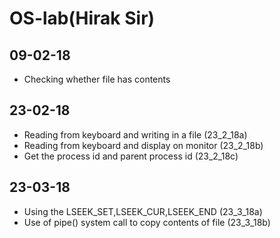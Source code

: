 # OS-lab(Hirak Sir)
## 09-02-18
 * Checking whether file has contents

## 23-02-18
 * Reading from keyboard and writing in a file (23_2_18a)
 * Reading from keyboard and display on monitor (23_2_18b)
 * Get the process id and parent process id (23_2_18c)
 
 ## 23-03-18
 * Using the LSEEK_SET,LSEEK_CUR,LSEEK_END (23_3_18a)
 * Use of pipe() system call to copy contents of file (23_3_18b)
 
